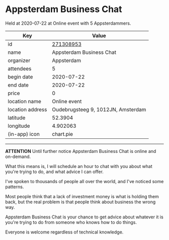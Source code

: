 # Appsterdam Business Chat
Held at 2020-07-22 at Online event with 5 Appsterdammers.
        
|Key|Value
|---|---|
|id|[271308953](https://www.meetup.com/appsterdam/events/271308953/)|
|name|Appsterdam Business Chat|
|organizer|Appsterdam|
|attendees|5|
|begin date|2020-07-22|
|end date|2020-07-22|
|price|0|
|location name|Online event|
|location address|Oudebrugsteeg 9, 1012JN, Amsterdam|
|latitude|52.3904|
|longitude|4.902063|
|(in-app) icon|chart.pie|

---

**ATTENTION** Until further notice Appsterdam Business Chat is online and on-demand.

What this means is, I will schedule an hour to chat with you about what you're trying to do, and what advice I can offer.

I've spoken to thousands of people all over the world, and I've noticed some patterns.

Most people think that a lack of investment money is what is holding them back, but the real problem is that people think about business the wrong way.

Appsterdam Business Chat is your chance to get advice about whatever it is you're trying to do from someone who knows how to do things.

Everyone is welcome regardless of technical knowledge.


